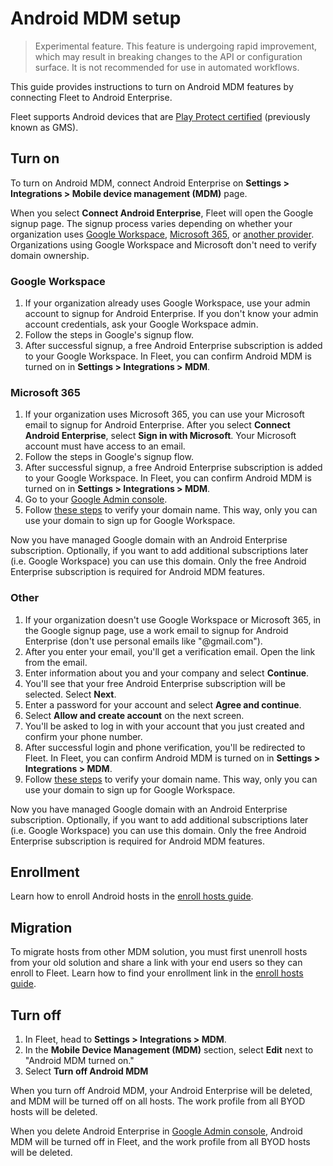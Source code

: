 # Android MDM setup

> Experimental feature. This feature is undergoing rapid improvement, which may result in breaking changes to the API or configuration surface. It is not recommended for use in automated workflows.

This guide provides instructions to turn on Android MDM features by connecting Fleet to Android Enterprise.

Fleet supports Android devices that are [Play Protect certified](https://support.google.com/googleplay/answer/7165974?hl=en) (previously known as GMS).

## Turn on

To turn on Android MDM, connect Android Enterprise on **Settings > Integrations > Mobile device management (MDM)** page.

When you select **Connect Android Enterprise**, Fleet will open the Google signup page. The signup process varies depending on whether your organization uses [Google Workspace](#google-workspace), [Microsoft 365](#microsoft-365), or [another provider](#other). Organizations using Google Workspace and Microsoft don't need to verify domain ownership.

### Google Workspace

1. If your organization already uses Google Workspace, use your admin account to signup for Android Enterprise. If you don't know your admin account credentials, ask your Google Workspace admin.
2. Follow the steps in Google's signup flow.
3. After successful signup, a free Android Enterprise subscription is added to your Google Workspace. In Fleet, you can confirm Android MDM is turned on in **Settings > Integrations > MDM**.

### Microsoft 365

1. If your organization uses Microsoft 365, you can use your Microsoft email to signup for Android Enterprise. After you select **Connect Android Enterprise**, select **Sign in with Microsoft**. Your Microsoft account must have access to an email.
2. Follow the steps in Google's signup flow.
3. After successful signup, a free Android Enterprise subscription is added to your Google Workspace. In Fleet, you can confirm Android MDM is turned on in **Settings > Integrations > MDM**.
4. Go to your [Google Admin console](https://admin.google.com).
5. Follow [these steps](https://support.google.com/a/answer/60216?hl=en) to verify your domain name. This way, only you can use your domain to sign up for Google Workspace.

Now you have managed Google domain with an Android Enterprise subscription. Optionally, if you want to add additional subscriptions later (i.e. Google Workspace) you can use this domain. Only the free Android Enterprise subscription is required for Android MDM features.

### Other

1. If your organization doesn't use Google Workspace or Microsoft 365, in the Google signup page, use a work email to signup for Android Enterprise (don't use personal emails like "@gmail.com").
2. After you enter your email, you'll get a verification email. Open the link from the email.
3. Enter information about you and your company and select **Continue**.
4. You'll see that your free Android Enterprise subscription will be selected. Select **Next**.
5. Enter a password for your account and select **Agree and continue**.
6. Select **Allow and create account** on the next screen.
8. You'll be asked to log in with your account that you just created and confirm your phone number.
9. After successful login and phone verification, you'll be redirected to Fleet. In Fleet, you can confirm Android MDM is turned on in **Settings > Integrations > MDM**.
10. Follow [these steps](https://support.google.com/a/answer/60216?hl=en) to verify your domain name. This way, only you can use your domain to sign up for Google Workspace.

Now you have managed Google domain with an Android Enterprise subscription. Optionally, if you want to add additional subscriptions later (i.e. Google Workspace) you can use this domain. Only the free Android Enterprise subscription is required for Android MDM features.

## Enrollment

Learn how to enroll Android hosts in the [enroll hosts guide](https://fleetdm.com/guides/enroll-hosts#ui).

## Migration

To migrate hosts from other MDM solution, you must first unenroll hosts from your old solution and share a link with your end users so they can enroll to Fleet. Learn how to find your enrollment link in the [enroll hosts guide](https://fleetdm.com/guides/enroll-hosts#ui).

## Turn off

1. In Fleet, head to **Settings > Integrations > MDM**.
2. In the **Mobile Device Management (MDM)** section, select **Edit** next to "Android MDM turned on."
3. Select **Turn off Android MDM**

When you turn off Android MDM, your Android Enterprise will be deleted, and MDM will be turned off on all hosts. The work profile from all BYOD hosts will be deleted.

When you delete Android Enterprise in [Google Admin console](https://admin.google.com), Android MDM will be turned off in Fleet, and the work profile from all BYOD hosts will be deleted.

<meta name="articleTitle" value="Android MDM setup">
<meta name="authorFullName" value="Marko Lisica">
<meta name="authorGitHubUsername" value="marko-lisica">
<meta name="category" value="guides">
<meta name="publishedOn" value="2025-04-05">
<meta name="description" value="Learn how to turn on Android MDM in Fleet.">
